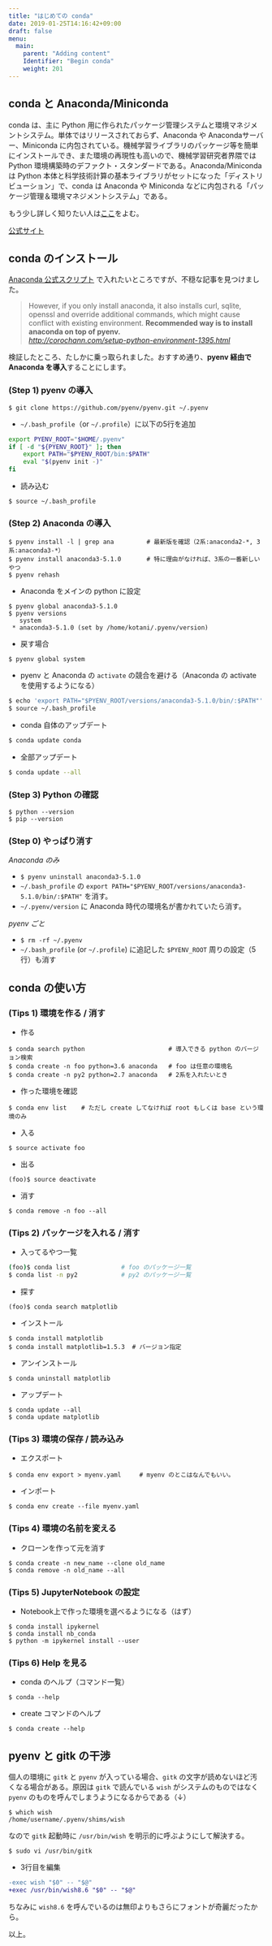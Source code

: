 ```yaml
---
title: "はじめての conda"
date: 2019-01-25T14:16:42+09:00
draft: false
menu:
  main:
    parent: "Adding content"
    Identifier: "Begin conda"
    weight: 201
---
```


## conda と Anaconda/Miniconda
conda は、主に Python 用に作られたパッケージ管理システムと環境マネジメントシステム。単体ではリリースされておらず、Anaconda や Anacondaサーバー、Miniconda に内包されている。機械学習ライブラリのパッケージ等を簡単にインストールでき、また環境の再現性も高いので、機械学習研究者界隈では Python 環境構築時のデファクト・スタンダードである。Anaconda/Miniconda は Python 本体と科学技術計算の基本ライブラリがセットになった「ディストリビューション」で、conda は Anaconda や Miniconda などに内包される「パッケージ管理＆環境マネジメントシステム」である。

もう少し詳しく知りたい人は[ここ](http://corochann.com/setup-python-environment-1395.html)をよむ。

[公式サイト](https://conda.io/docs/index.html)

## conda のインストール

[Anaconda 公式スクリプト](https://www.anaconda.com/download/#linux) で入れたいところですが、不穏な記事を見つけました。

> However, if you only install anaconda, it also installs curl, sqlite, openssl and override additional commands, which might cause conflict with existing environment. **Recommended way is to install anaconda on top of pyenv.**</br>
> *http://corochann.com/setup-python-environment-1395.html*

検証したところ、たしかに乗っ取られました。おすすめ通り、**pyenv 経由で Anaconda を導入**することにします。

### (Step 1) pyenv の導入

```
$ git clone https://github.com/pyenv/pyenv.git ~/.pyenv
```

- `~/.bash_profile`（or `~/.profile`）に以下の5行を追加

```bash
export PYENV_ROOT="$HOME/.pyenv"
if [ -d "${PYENV_ROOT}" ]; then
    export PATH="$PYENV_ROOT/bin:$PATH"
    eval "$(pyenv init -)"
fi
```

- 読み込む

```
$ source ~/.bash_profile
```

### (Step 2) Anaconda の導入

```
$ pyenv install -l | grep ana         # 最新版を確認（2系:anaconda2-*, 3系:anaconda3-*）
$ pyenv install anaconda3-5.1.0       # 特に理由がなければ、3系の一番新しいやつ
$ pyenv rehash
```

- Anaconda をメインの python に設定

```
$ pyenv global anaconda3-5.1.0
$ pyenv versions
   system
 * anaconda3-5.1.0 (set by /home/kotani/.pyenv/version)
```

- 戻す場合

```
$ pyenv global system
```

- pyenv と Anaconda の `activate` の競合を避ける（Anaconda の activate を使用するようになる）

```sh
$ echo 'export PATH="$PYENV_ROOT/versions/anaconda3-5.1.0/bin/:$PATH"' >> ~/.bash_profile
$ source ~/.bash_profile
```

- conda 自体のアップデート

```sh
$ conda update conda
```

- 全部アップデート

```sh
$ conda update --all
```

### (Step 3) Python の確認

```
$ python --version
$ pip --version
```

### (Step 0) やっぱり消す
*Anaconda のみ*
- `$ pyenv uninstall anaconda3-5.1.0`
- `~/.bash_profile` の `export PATH="$PYENV_ROOT/versions/anaconda3-5.1.0/bin/:$PATH"` を消す。
- `~/.pyenv/version` に Anaconda 時代の環境名が書かれていたら消す。

*pyenv ごと*
- `$ rm -rf ~/.pyenv`
- `~/.bash_profile` (or `~/.profile`) に追記した `$PYENV_ROOT` 周りの設定（5行）も消す

## conda の使い方
### (Tips 1) 環境を作る / 消す
- 作る

```
$ conda search python                       # 導入できる python のバージョン検索
$ conda create -n foo python=3.6 anaconda   # foo は任意の環境名
$ conda create -n py2 python=2.7 anaconda   # 2系を入れたいとき
```

- 作った環境を確認

```
$ conda env list	# ただし create してなければ root もしくは base という環境のみ
```

- 入る

```
$ source activate foo
```

- 出る

```
(foo)$ source deactivate
```

- 消す

```
$ conda remove -n foo --all
```

### (Tips 2) パッケージを入れる / 消す
- 入ってるやつ一覧

```sh
(foo)$ conda list              # foo のパッケージ一覧
$ conda list -n py2            # py2 のパッケージ一覧
```

- 探す

```
(foo)$ conda search matplotlib
```

- インストール

```
$ conda install matplotlib
$ conda install matplotlib=1.5.3  # バージョン指定
```

- アンインストール

```
$ conda uninstall matplotlib
```

- アップデート

```
$ conda update --all
$ conda update matplotlib
```

### (Tips 3) 環境の保存 / 読み込み
- エクスポート

```
$ conda env export > myenv.yaml     # myenv のとこはなんでもいい。
```

- インポート

```
$ conda env create --file myenv.yaml
```

### (Tips 4) 環境の名前を変える
- クローンを作って元を消す

```
$ conda create -n new_name --clone old_name
$ conda remove -n old_name --all
```

### (Tips 5) JupyterNotebook の設定
- Notebook上で作った環境を選べるようになる（はず）

```
$ conda install ipykernel
$ conda install nb_conda
$ python -m ipykernel install --user
```

### (Tips 6) Help を見る
- conda のヘルプ（コマンド一覧）

```
$ conda --help
```

- create コマンドのヘルプ

```
$ conda create --help
```

## pyenv と gitk の干渉
個人の環境に `gitk` と `pyenv` が入っている場合、`gitk` の文字が読めないほど汚くなる場合がある。原因は `gitk` で読んでいる `wish` がシステムのものではなく `pyenv` のものを呼んでしまうようになるからである（↓）

```
$ which wish
/home/username/.pyenv/shims/wish
```

なので `gitk` 起動時に `/usr/bin/wish` を明示的に呼ぶようにして解決する。

```
$ sudo vi /usr/bin/gitk
```

- 3行目を編集

```diff
-exec wish "$0" -- "$@"
+exec /usr/bin/wish8.6 "$0" -- "$@"
```

ちなみに `wish8.6` を呼んでいるのは無印よりもさらにフォントが奇麗だったから。


以上。


